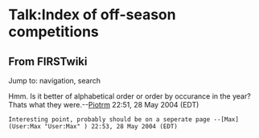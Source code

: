 # Talk:Index of off-season competitions

## From FIRSTwiki

Jump to: navigation, search

Hmm. Is it better of alphabetical order or order by occurance in the year? Thats what they were.--[Piotrm](User:Piotrm "User:Piotrm") 22:51, 28 May 2004 (EDT)

```
Interesting point, probably should be on a seperate page --[Max](User:Max "User:Max" ) 22:53, 28 May 2004 (EDT) 
```
